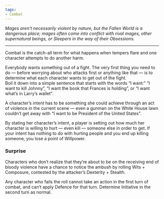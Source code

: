 ```yaml
---
tags:
- Combat
---
```


_Mages aren’t necessarily violent by nature, but the Fallen World is a dangerous place; mages often come into conflict with rival mages, other supernatural beings, or Sleepers in the way of their Obsessions._

---

Combat is the catch-all term for what happens when tempers flare and one character attempts to do another harm.

Everybody wants something out of a fight. The very first thing you need to do — before worrying about who attacks first or anything like that — is to determine what each character wants to get out of the fight.\
Boil it down into a simple sentence that starts with the words “I want:” “I want to kill Johnny”, “I want the book that Frances is holding”, or “I want what’s in Larry’s wallet".

A character’s intent has to be something she could achieve through an act of violence in the current scene — even a gunman on the White House lawn couldn’t get away with “I want to be President of the United States".

By stating her character’s intent, a player is setting out how much her character is willing to hurt — even kill — someone else in order to get. If your intent has nothing to do with hurting people and you end up killing someone, you lose a point of Willpower.

### Surprise

Characters who don’t realize that they’re about to be on the receiving end of bloody violence have a chance to notice the ambush by rolling Wits + Composure, contested by the attacker’s Dexterity + Stealth.

Any character who fails the roll cannot take an action in the first turn of combat, and can’t apply Defence for that turn. Determine Initiative in the second turn as normal.
